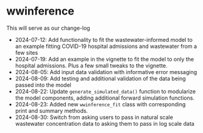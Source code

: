 # wwinference

This will serve as our change-log

- 2024-07-12: Add functionality to fit the wastewater-informed model to an example fitting COVID-19 hospital admissions and wastewater from a few sites
- 2024-07-19: Add an example in the vignette to fit the model to only the hospital admissions. Plus a few small tweaks to the vignette.
- 2024-08-05: Add input data validation with informative error messaging
- 2024-08-09: Add testing and additional validation of the data being passed into the model
- 2024-08-22: Update `generate_simulated_data()` function to modularize the model components, adding additional
forward simulation functions.
- 2024-08-23: Added new `wwinference_fit` class with corresponding print and summary methods.
- 2024-08-30: Switch from asking users to pass in natural scale wastewater concentration data to asking them to pass in log scale data

